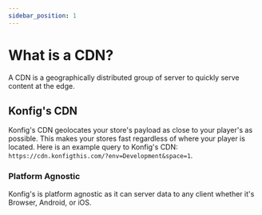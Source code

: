 ```yaml
---
sidebar_position: 1
---
```


# What is a CDN?

A CDN is a geographically distributed group of server to quickly serve content at the edge.

## Konfig's CDN

Konfig's CDN geolocates your store's payload as close to your player's as
possible. This makes your stores fast regardless of where your player is
located. Here is an example query to Konfig's CDN:
`https://cdn.konfigthis.com/?env=Development&space=1`.

### Platform Agnostic

Konfig's is platform agnostic as it can server data to any client whether it's Browser, Android, or iOS.
